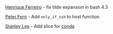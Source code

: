 [Henrique Ferreiro](https://github.com/hferreiro) - fix tilde expansion in bash 4.3

[Peter Fern](https://github.com/pdf) - Add `only_if_ssh` to host function

[Stanley Lee](https://github.com/stanleykylee) - Add slice for [conda](https://conda.io/docs/)
